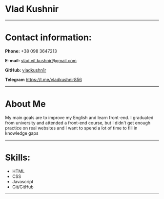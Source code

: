 # Vlad Kushnir
***

# Contact information:

**Phone:** +38 098 3647213

**E-mail:** vlad.vit.kushnir@gmail.com

**GitHub:** [vladkushn1r](https://github.com/vladkushn1r)

**Telegram**  https://t.me/vladkushnir856

***

# About Me
My main goals are to improve my English and learn front-end. I graduated from university and attended a front-end course, but I didn't get enough practice on real websites and I want to spend a lot of time to fill in knowledge gaps
***
# Skills:
* HTML
* CSS
* Javascript
* Git/GitHub
***